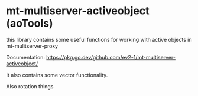 # mt-multiserver-activeobject (aoTools)

this library contains some useful functions for working with active objects in mt-mulitserver-proxy

Documentation: https://pkg.go.dev/github.com/ev2-1/mt-multiserver-activeobject/

It also contains some vector functionality.

Also rotation things
